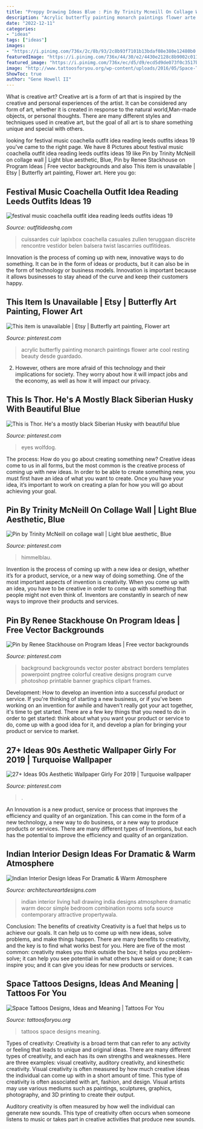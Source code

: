 ```yaml
---
title: "Preppy Drawing Ideas Blue : Pin By Trinity Mcneill On Collage Wall"
description: "Acrylic butterfly painting monarch paintings flower arte cool resting beauty desde guardado"
date: "2022-12-11"
categories:
- "ideas"
tags: ["ideas"]
images:
- "https://i.pinimg.com/736x/2c/8b/93/2c8b93f7101b13bdaf08e380e12480b0.jpg"
featuredImage: "https://i.pinimg.com/736x/44/30/e2/4430e2128c8b9002c0113993ff7e62c5.jpg"
featured_image: "https://i.pinimg.com/736x/ec/d5/d9/ecd5d9de073f0c3517be6c417eac55f5.jpg"
image: "http://www.tattoosforyou.org/wp-content/uploads/2016/05/Space-Tattoos.jpg"
ShowToc: true
author: "Gene Howell II"
---
```



What is creative art?
Creative art is a form of art that is inspired by the creative and personal experiences of the artist. It can be considered any form of art, whether it is created in response to the natural world,Man-made objects, or personal thoughts. There are many different styles and techniques used in creative art, but the goal of all art is to share something unique and special with others.

	

		
looking for festival music coachella outfit idea reading leeds outfits ideas 19 you've came to the right page. We have 8 Pictures about festival music coachella outfit idea reading leeds outfits ideas 19 like Pin by Trinity McNeill on collage wall | Light blue aesthetic, Blue, Pin by Renee Stackhouse on Program Ideas | Free vector backgrounds and also This item is unavailable | Etsy | Butterfly art painting, Flower art. Here you go:
		
    
## Festival Music Coachella Outfit Idea Reading Leeds Outfits Ideas 19

<img loading=lazy src="https://outfitideashq.com/wp-content/uploads/2014/12/festival-music-coachella-outfit-idea-reading-leeds-outfits-ideas-19.jpg" onerror="this.onerror=null;this.src='https://tse1.mm.bing.net/th?id=OIP.G5RVWcibifAw29PQtZoLfQDIEs&amp;pid=15.1';" alt="festival music coachella outfit idea reading leeds outfits ideas 19">

_Source: outfitideashq.com_

>cuissardes cuir lapixbox coachella casuales zullen teruggaan discrète rencontre vestidor belen balsera twist lascarries outfitideas. 

	

Innovation is the process of coming up with new, innovative ways to do something. It can be in the form of ideas or products, but it can also be in the form of technology or business models. Innovation is important because it allows businesses to stay ahead of the curve and keep their customers happy.

    
## This Item Is Unavailable | Etsy | Butterfly Art Painting, Flower Art

<img loading=lazy src="https://i.pinimg.com/736x/e6/53/c7/e653c735c76545e57b48ed20558bfddf--acrylic-paintings-monarch-butterfly.jpg" onerror="this.onerror=null;this.src='https://tse2.mm.bing.net/th?id=OIP.vsbA5pUnEZlrECM49H2SowHaFj&amp;pid=15.1';" alt="This item is unavailable | Etsy | Butterfly art painting, Flower art">

_Source: pinterest.com_

>acrylic butterfly painting monarch paintings flower arte cool resting beauty desde guardado. 

	

2. However, others are more afraid of this technology and their implications for society. They worry about how it will impact jobs and the economy, as well as how it will impact our privacy. 

    
## This Is Thor. He&#039;s A Mostly Black Siberian Husky With Beautiful Blue

<img loading=lazy src="https://i.pinimg.com/736x/ec/d5/d9/ecd5d9de073f0c3517be6c417eac55f5.jpg" onerror="this.onerror=null;this.src='https://tse2.mm.bing.net/th?id=OIP.HBP3YHiIbZ-BkYyizZA2SQHaRM&amp;pid=15.1';" alt="This is Thor. He&#039;s a mostly black Siberian Husky with beautiful blue">

_Source: pinterest.com_

>eyes wolfdog. 

	

The process: How do you go about creating something new?
Creative ideas come to us in all forms, but the most common is the creative process of coming up with new ideas. In order to be able to create something new, you must first have an idea of what you want to create. Once you have your idea, it’s important to work on creating a plan for how you will go about achieving your goal.

    
## Pin By Trinity McNeill On Collage Wall | Light Blue Aesthetic, Blue

<img loading=lazy src="https://i.pinimg.com/736x/44/30/e2/4430e2128c8b9002c0113993ff7e62c5.jpg" onerror="this.onerror=null;this.src='https://tse3.mm.bing.net/th?id=OIP.1P3RKXZCU9aXa5QlqeLPIQAAAA&amp;pid=15.1';" alt="Pin by Trinity McNeill on collage wall | Light blue aesthetic, Blue">

_Source: pinterest.com_

>himmelblau. 

	

Invention is the process of coming up with a new idea or design, whether it’s for a product, service, or a new way of doing something. One of the most important aspects of invention is creativity. When you come up with an idea, you have to be creative in order to come up with something that people might not even think of. Inventors are constantly in search of new ways to improve their products and services.

    
## Pin By Renee Stackhouse On Program Ideas | Free Vector Backgrounds

<img loading=lazy src="https://i.pinimg.com/736x/00/7b/fd/007bfd6bcda1bba16682fe230e592f92.jpg" onerror="this.onerror=null;this.src='https://tse2.mm.bing.net/th?id=OIP.r_yAQWDh15PQQdiZzJQ_5wHaKe&amp;pid=15.1';" alt="Pin by Renee Stackhouse on Program Ideas | Free vector backgrounds">

_Source: pinterest.com_

>background backgrounds vector poster abstract borders templates powerpoint pngtree colorful creative designs program curve photoshop printable banner graphics clipart frames. 

	

Development: How to develop an invention into a successful product or service.
If you're thinking of starting a new business, or if you've been working on an invention for awhile and haven't really got your act together, it's time to get started. There are a few key things that you need to do in order to get started: think about what you want your product or service to do, come up with a good idea for it, and develop a plan for bringing your product or service to market.

    
## 27+ Ideas 90s Aesthetic Wallpaper Girly For 2019 | Turquoise Wallpaper

<img loading=lazy src="https://i.pinimg.com/736x/2c/8b/93/2c8b93f7101b13bdaf08e380e12480b0.jpg" onerror="this.onerror=null;this.src='https://tse3.mm.bing.net/th?id=OIP.QHCfLqHPKVjiUS-ksoEEsQAAAA&amp;pid=15.1';" alt="27+ Ideas 90s Aesthetic Wallpaper Girly For 2019 | Turquoise wallpaper">

_Source: pinterest.com_

>. 

	

An Innovation is a new product, service or process that improves the efficiency and quality of an organization. This can come in the form of a new technology, a new way to do business, or a new way to produce products or services. There are many different types of Inventions, but each has the potential to improve the efficiency and quality of an organization.

    
## Indian Interior Design Ideas For Dramatic &amp; Warm Atmosphere

<img loading=lazy src="http://www.architectureartdesigns.com/wp-content/uploads/2015/02/634-630x420.jpg" onerror="this.onerror=null;this.src='https://tse4.mm.bing.net/th?id=OIP.B5KbezD1SqrZqlkR-f9w3gHaE8&amp;pid=15.1';" alt="Indian Interior Design Ideas For Dramatic &amp; Warm Atmosphere">

_Source: architectureartdesigns.com_

>indian interior living hall drawing india designs atmosphere dramatic warm decor simple bedroom combination rooms sofa source contemporary attractive propertywala. 

	

Conclusion: The benefits of creativity
Creativity is a fuel that helps us to achieve our goals. It can help us to come up with new ideas, solve problems, and make things happen. There are many benefits to creativity, and the key is to find what works best for you. Here are five of the most common: creativity makes you think outside the box; it helps you problem-solve; it can help you see potential in what others have said or done; it can inspire you; and it can give you ideas for new products or services.

    
## Space Tattoos Designs, Ideas And Meaning | Tattoos For You

<img loading=lazy src="http://www.tattoosforyou.org/wp-content/uploads/2016/05/Space-Tattoos.jpg" onerror="this.onerror=null;this.src='https://tse4.mm.bing.net/th?id=OIP.WN74n0bbK-qlIuG9wuK6VQAAAA&amp;pid=15.1';" alt="Space Tattoos Designs, Ideas and Meaning | Tattoos For You">

_Source: tattoosforyou.org_

>tattoos space designs meaning. 

	

Types of creativity:
Creativity is a broad term that can refer to any activity or feeling that leads to unique and original ideas. There are many different types of creativity, and each has its own strengths and weaknesses. Here are three examples: visual creativity, auditory creativity, and kinesthetic creativity.
Visual creativity is often measured by how much creative ideas the individual can come up with in a short amount of time. This type of creativity is often associated with art, fashion, and design. Visual artists may use various mediums such as paintings, sculptures, graphics, photography, and 3D printing to create their output.

Auditory creativity is often measured by how well the individual can generate new sounds. This type of creativity often occurs when someone listens to music or takes part in creative activities that produce new sounds.

